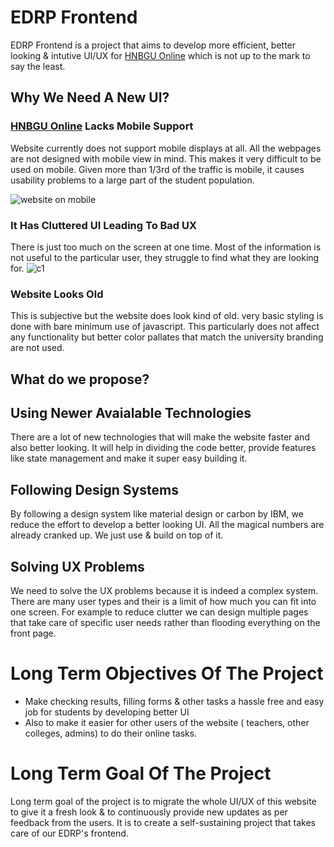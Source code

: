 # EDRP Frontend
EDRP Frontend is a project that aims to develop more efficient, better looking & intutive UI/UX for [HNBGU Online](https://online.hnbgu.ac.in) which is not up to the mark to say the least.
## Why We Need A New UI?
### [HNBGU Online](https://online.hnbgu.ac.in) Lacks Mobile Support
Website currently does not support mobile displays at all. All the webpages are not designed with mobile view in mind. This makes it very difficult to be used on mobile. Given more than 1/3rd of the traffic is mobile, it causes usability problems to a large part of the student population.

![website on mobile](https://user-images.githubusercontent.com/22274195/94721396-712f9c00-0373-11eb-89b3-dcefec95bd1a.PNG)

### It Has Cluttered UI Leading To Bad UX
There is just too much on the screen at one time. Most of the information is not useful to the particular user, they struggle to find what they are looking for.
![c1](https://user-images.githubusercontent.com/22274195/94721378-6d9c1500-0373-11eb-9fc4-5022e59f65d6.PNG)
### Website Looks Old
This is subjective but the website does look kind of old. very basic styling is done with bare minimum use of javascript. This particularly does not affect any functionality but better color pallates that match the university branding are not used.
## What do we propose?
## Using Newer Avaialable Technologies 
There are a lot of new technologies that will make the website faster and also better looking. It will help in dividing the code better, provide features like state management and make it super easy building it.
## Following Design Systems
By following a design system like material design or carbon by IBM, we reduce the effort to develop a better looking UI. All the magical numbers are already cranked up. We just use & build on top of it.
## Solving UX Problems
We need to solve the UX problems because it is indeed a complex system. There are many user types and their is a limit of how much you can fit into one screen. For example to reduce clutter we can design multiple pages that take care of specific user needs rather than flooding everything on the front page.

# Long Term Objectives Of The Project
* Make checking results, filling forms & other tasks  a hassle free and easy job for students by developing better UI
* Also to make it easier for other users of the website ( teachers, other colleges, admins) to do their online tasks.

# Long Term Goal Of The Project
Long term goal of the project is to migrate the whole UI/UX of this website to give it a fresh look & to continuously provide new updates as per feedback from the users. It is to create a self-sustaining project that takes care of our EDRP's frontend. 

